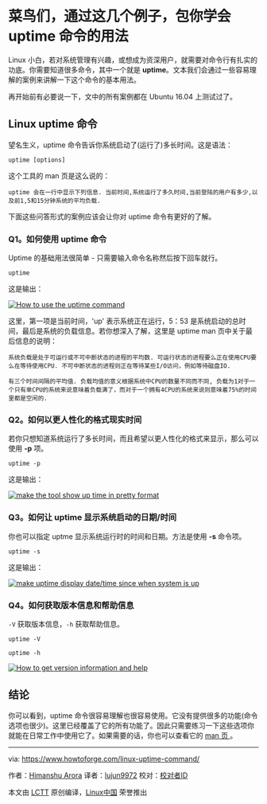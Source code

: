 菜鸟们，通过这几个例子，包你学会 uptime 命令的用法
======

Linux 小白，若对系统管理有兴趣，或想成为资深用户，就需要对命令行有扎实的功底。你需要知道很多命令，其中一个就是 **uptime**。文本我们会通过一些容易理解的案例来讲解一下这个命令的基本用法。

再开始前有必要说一下，文中的所有案例都在 Ubuntu 16.04 上测试过了。

## Linux uptime 命令

望名生义，uptime 命令告诉你系统启动了(运行了)多长时间。这是语法：

```
uptime [options]
```

这个工具的 man 页是这么说的：
```
uptime 会在一行中显示下列信息. 当前时间,系统运行了多久时间,当前登陆的用户有多少,以及前1,5和15分钟系统的平均负载.
```

下面这些问答形式的案例应该会让你对 uptime 命令有更好的了解。

### Q1。如何使用 uptime 命令

Uptime 的基础用法很简单 - 只需要输入命令名称然后按下回车就行。

```
uptime
```

这是输出：

[![How to use the uptime command][1]][2]

这里，第一项是当前时间，'up' 表示系统正在运行，5：53 是系统启动的总时间，最后是系统的负载信息。若你想深入了解，这里是 uptime man 页中关于最后信息的说明：
```
系统负载是处于可运行或不可中断状态的进程的平均数. 可运行状态的进程要么正在使用CPU要么在等待使用CPU. 不可中断状态的进程则正在等待某些I/O访问，例如等待磁盘IO.

有三个时间间隔的平均值. 负载均值的意义根据系统中CPU的数量不同而不同, 负载为1对于一个只有单CPU的系统来说意味着负载满了，而对于一个拥有4CPU的系统来说则意味着75%的时间里都是空闲的.
```

### Q2。如何以更人性化的格式现实时间

若你只想知道系统运行了多长时间，而且希望以更人性化的格式来显示，那么可以使用 **-p** 项。

```
uptime -p
```

这是输出：

[![make the tool show up time in pretty format][3]][4]
### Q3。如何让 uptime 显示系统启动的日期/时间

你也可以指定 uptme 显示系统运行时的时间和日期。方法是使用 **-s** 命令项。

```
uptime -s
```

这是输出：

[![make uptime display date/time since when system is up][5]][6]

### Q4。如何获取版本信息和帮助信息

`-V` 获取版本信息，`-h` 获取帮助信息。

```
uptime -V

uptime -h
```

[![How to get version information and help][7]][8]

## 结论

你可以看到，uptime 命令很容易理解也很容易使用。它没有提供很多的功能(命令选项也很少)。这里已经覆盖了它的所有功能了。因此只需要练习一下这些选项你就能在日常工作中使用它了。如果需要的话，你也可以查看它的 [man 页 ][9]。


--------------------------------------------------------------------------------

via: https://www.howtoforge.com/linux-uptime-command/

作者：[Himanshu Arora][a]
译者：[lujun9972](https://github.com/lujun9972)
校对：[校对者ID](https://github.com/校对者ID)

本文由 [LCTT](https://github.com/LCTT/TranslateProject) 原创编译，[Linux中国](https://linux.cn/) 荣誉推出

[a]:https://www.howtoforge.com
[1]:https://www.howtoforge.com/images/usage_of_pfsense_to_block_dos_attack_/uptime-basic-usage1.png
[2]:https://www.howtoforge.com/images/usage_of_pfsense_to_block_dos_attack_/big/uptime-basic-usage1.png
[3]:https://www.howtoforge.com/images/usage_of_pfsense_to_block_dos_attack_/uptime-p-option.png
[4]:https://www.howtoforge.com/images/usage_of_pfsense_to_block_dos_attack_/big/uptime-p-option.png
[5]:https://www.howtoforge.com/images/usage_of_pfsense_to_block_dos_attack_/uptime-s.png
[6]:https://www.howtoforge.com/images/usage_of_pfsense_to_block_dos_attack_/big/uptime-s.png
[7]:https://www.howtoforge.com/images/usage_of_pfsense_to_block_dos_attack_/uptime-v-h.png
[8]:https://www.howtoforge.com/images/usage_of_pfsense_to_block_dos_attack_/big/uptime-v-h.png
[9]:https://linux.die.net/man/1/uptime
